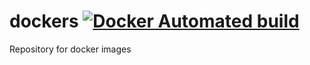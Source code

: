 # dockers [![Docker Automated build](https://img.shields.io/docker/automated/jrottenberg/ffmpeg.svg)](https://hub.docker.com/r/wavefier)
Repository for docker images
